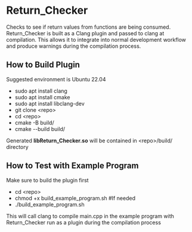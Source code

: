# Return_Checker

Checks to see if return values from functions are being consumed. Return_Checker is built as a Clang plugin and passed to clang at compilation. This allows it to integrate into normal development workflow and produce warnings during the compilation process.



## How to Build Plugin

Suggested environment is Ubuntu 22.04

- sudo apt install clang
- sudo apt install cmake
- sudo apt install libclang-dev
- git clone \<repo>
- cd \<repo>
- cmake -B build/
- cmake --build build/

Generated <b>libReturn_Checker.so</b> will be contained in \<repo>/build/ directory

## How to Test with Example Program

Make sure to build the plugin first

- cd \<repo>
- chmod +x build_example_program.sh #If needed
- ./build_example_program.sh

This will call clang to compile main.cpp in the example program with Return_Checker run as a plugin during the compilation process
